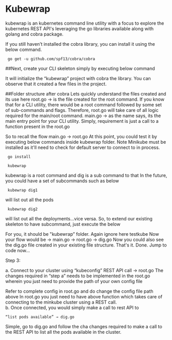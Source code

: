 # Kubewrap

kubewrap is an kubernetes command line utility with a focus to explore the kubernetes REST API's leveraging the go libraries available along with golang and cobra package.

If you still haven’t installed the cobra library, you can install it using the below command.
```
 go get -u github.com/spf13/cobra/cobra
 ```
##Next, create your CLI skeleton simply by executing below command


It will initialize the “kubewrap” project with cobra the library. You can observe that it created a few files in the project.

##Folder structure after cobra
Lets quickly understand the files created and its use here
root.go → is the file created for the root command. If you know that for a CLI utility, there would be a root command followed by some set of sub-commands and flags. Therefore, root.go will take care of all logic required for the main/root command.
main.go → as the name says, its the main entry point for your CLI utility. Simply, requirement is just a call to a function present in the root.go

So to recall the flow main.go -> root.go
At this point, you could test it by executing below commands inside kubewrap folder. Note Minikube must be installed as it'll need to check for default server to connect to in process.
```
 go install
 
 kubewrap
```


kubewrap is a root command and dig is a sub command to that
In the future, you could have a set of subcommands such as below
```
 kubewrap dig1
 ```
will list out all the pods
```
 kubewrap dig2
 ```
will list out all the deployments…vice versa.
So, to extend our existing skeleton to have subcommand, just execute the below

For you, it should be "kubewrap” folder. Again ignore here testkube
Now your flow would be → main.go -> root.go → dig.go
Now you could also see the dig.go file created in your existing file structure.
That's it. Done. Jump to code now…

Step 3:

a. Connect to your cluster using “kubeconfig” REST API call → root.go
The changes required in “step a” needs to be implemented in the root.go wherein you just need to provide the path of your own config file 

Refer to complete config in root.go and do change the config file path above
In root.go you just need to have above function which takes care of connecting to the minkube cluster using a REST call.  
b. Once connected, you would simply make a call to rest API to
```
“list pods available” → dig.go
```
Simple, go to dig.go and follow the cha changes required to make a call to the REST API to list all the pods available in the cluster.
